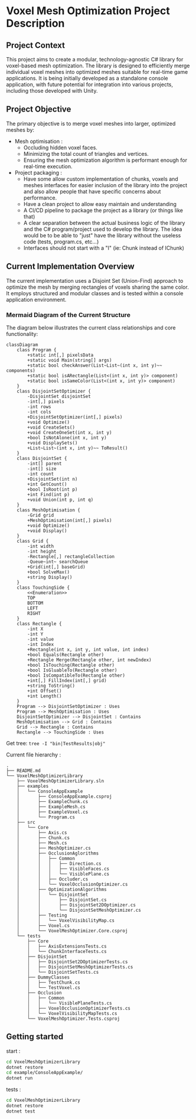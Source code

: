 # Voxel Mesh Optimization Project Description

## Project Context
This project aims to create a modular, technology-agnostic C# library for voxel-based mesh optimization. The library is designed to efficiently merge individual voxel meshes into optimized meshes suitable for real-time game applications. It is being initially developed as a standalone console application, with future potential for integration into various projects, including those developed with Unity.


## Project Objective
The primary objective is to merge voxel meshes into larger, optimized meshes by:

- Mesh optimisation :
  - Occluding hidden voxel faces.
  - Minimizing the total count of triangles and vertices.
  - Ensuring the mesh optimization algorithm is performant enough for real-time execution.
- Project packaging : 
  - Have some allow custom implementation of chunks, voxels and meshes interfaces for easier inclusion of the library into the project and also allow people that have specific concerns about performance.
  - Have a clean project to allow easy maintain and understanding
  - A CI/CD pipeline to package the project as a library (or things like that)
  - A clear separation between the actual business logic of the library and the C# program/project used to develop the library. The idea would be to be able to "just" have the library without the useless code (tests, program.cs, etc...) 
  - Interfaces should not start with a "I" (ie: Chunk instead of IChunk)


## Current Implementation Overview
The current implementation uses a Disjoint Set (Union-Find) approach to optimize the mesh by merging rectangles of voxels sharing the same color. It employs structured and modular classes and is tested within a console application environment.

### Mermaid Diagram of the Current Structure
The diagram below illustrates the current class relationships and core functionality:

```mermaid
classDiagram
    class Program {
        +static int[,] pixelsData
        +static void Main(string[] args)
        +static bool checkAnswer(List~List~(int x, int y)~~ components)
        +static bool isARectangle(List<(int x, int y)> component)
        +static bool isSameColor(List<(int x, int y)> component)
    }
    class DisjointSetOptimizer {
        -DisjointSet disjointSet
        -int[,] pixels
        -int rows
        -int cols
        +DisjointSetOptimizer(int[,] pixels)
        +void Optimize()
        +void CreateSets()
        +void CreateOneSet(int x, int y)
        +bool IsNotAlone(int x, int y)
        +void DisplaySets()
        +List~List~(int x, int y)~~ ToResult()
    }
    class DisjointSet {
        -int[] parent
        -int[] size
        -int count
        +DisjointSet(int n)
        +int GetCount()
        +bool IsRoot(int p)
        +int Find(int p)
        +void Union(int p, int q)
    }
    class MeshOptimisation {
        -Grid grid
        +MeshOptimisation(int[,] pixels)
        +void Optimize()
        +void Display()
    }
    class Grid {
        -int width
        -int height
        -Rectangle[,] rectangleCollection
        -Queue~int~ searchQueue
        +Grid(int[,] baseGrid)
        +bool SolveMax()
        +string Display()
    }
    class TouchingSide { 
        <<Enumeration>>
        TOP
        BOTTOM
        LEFT
        RIGHT
    }
    class Rectangle {
        -int X
        -int Y
        -int value
        -int Index
        +Rectangle(int x, int y, int value, int index)
        +bool Equals(Rectangle other)
        +Rectangle Merge(Rectangle other, int newIndex)
        +bool IsTouching(Rectangle other)
        +bool IsGluableTo(Rectangle other)
        +bool IsCompatibleTo(Rectangle other)
        +int[,] FillIndex(int[,] grid)
        +string ToString()
        +int Offset()
        +int Length()
    }
    Program --> DisjointSetOptimizer : Uses
    Program --> MeshOptimisation : Uses
    DisjointSetOptimizer --> DisjointSet : Contains
    MeshOptimisation --> Grid : Contains
    Grid --> Rectangle : Contains
    Rectangle --> TouchingSide : Uses
```

Get tree: `tree -I "bin|TestResults|obj"`

Current file hierarchy : 
```
.
├── README.md
└── VoxelMeshOptimizerLibrary
    ├── VoxelMeshOptimizerLibrary.sln
    ├── examples
    │   └── ConsoleAppExample
    │       ├── ConsoleAppExample.csproj
    │       ├── ExampleChunk.cs
    │       ├── ExampleMesh.cs
    │       ├── ExampleVoxel.cs
    │       └── Program.cs
    ├── src
    │   └── Core
    │       ├── Axis.cs
    │       ├── Chunk.cs
    │       ├── Mesh.cs
    │       ├── MeshOptimizer.cs
    │       ├── OcclusionAglorithms
    │       │   ├── Common
    │       │   │   ├── Direction.cs
    │       │   │   ├── VisibleFaces.cs
    │       │   │   └── VisiblePlane.cs
    │       │   ├── Occluder.cs
    │       │   └── VoxelOcclusionOptimizer.cs
    │       ├── OptimizationAlgorithms
    │       │   └── DisjointSet
    │       │       ├── DisjointSet.cs
    │       │       ├── DisjointSet2DOptimizer.cs
    │       │       └── DisjointSetMeshOptimizer.cs
    │       ├── Testing
    │       │   └── VoxelVisibilityMap.cs
    │       ├── Voxel.cs
    │       └── VoxelMeshOptimizer.Core.csproj
    └── tests
        ├── Core
        │   ├── AxisExtensionsTests.cs
        │   └── ChunkInterfaceTests.cs
        ├── DisjointSet
        │   ├── DisjointSet2DOptimizerTests.cs
        │   ├── DisjointSetMeshOptimizerTests.cs
        │   └── DisjointSetTests.cs
        ├── DummyClasses
        │   ├── TestChunk.cs
        │   └── TestVoxel.cs
        ├── Occlusion
        │   ├── Common
        │   │   └── VisiblePlaneTests.cs
        │   ├── VoxelOcclusionOptimizerTests.cs
        │   └── VoxelVisibilityMapTests.cs
        └── VoxelMeshOptimizer.Tests.csproj
```


## Getting started

start :
```sh
cd VoxelMeshOptimizerLibrary
dotnet restore
cd example/ConsoleAppExample/
dotnet run
```


tests :
```sh
cd VoxelMeshOptimizerLibrary
dotnet restore
dotnet test
```
